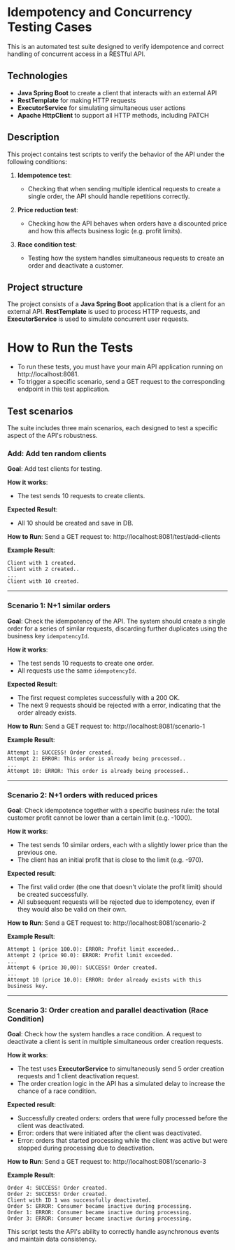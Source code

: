 # Idempotency and Concurrency Testing Cases

This is an automated test suite designed to verify idempotence and correct handling of concurrent access in a RESTful API.

## Technologies

- **Java Spring Boot** to create a client that interacts with an external API
- **RestTemplate** for making HTTP requests
- **ExecutorService** for simulating simultaneous user actions
- **Apache HttpClient** to support all HTTP methods, including PATCH

## Description

This project contains test scripts to verify the behavior of the API under the following conditions:

1. **Idempotence test**:
    - Checking that when sending multiple identical requests to create a single order, the API should handle repetitions correctly.

2. **Price reduction test**:
    - Checking how the API behaves when orders have a discounted price and how this affects business logic (e.g. profit limits).

3. **Race condition test**:
    - Testing how the system handles simultaneous requests to create an order and deactivate a customer.

## Project structure

The project consists of a **Java Spring Boot** application that is a client for an external API. **RestTemplate** is used 
to process HTTP requests, and **ExecutorService** is used to simulate concurrent user requests.

# How to Run the Tests
- To run these tests, you must have your main API application running on http://localhost:8081.
- To trigger a specific scenario, send a GET request to the corresponding endpoint in this test application.

## Test scenarios
The suite includes three main scenarios, each designed to test a specific aspect of the API's robustness.

### Add: Add ten random clients

**Goal**: Add test clients for testing.

**How it works**:
- The test sends 10 requests to create clients.

**Expected Result**:
- All 10 should be created and save in DB.

**How to Run**: Send a GET request to: http://localhost:8081/test/add-clients

**Example Result**:
```
Client with 1 created.
Client with 2 created..
...
Client with 10 created.
```

---

### Scenario 1: N+1 similar orders

**Goal**: Check the idempotency of the API. The system should create a single order for a series of similar requests,
discarding further duplicates using the business key `idempotencyId`.

**How it works**:
- The test sends 10 requests to create one order.
- All requests use the same `idempotencyId`.

**Expected Result**:
- The first request completes successfully with a 200 OK.
- The next 9 requests should be rejected with a error, indicating that the order already exists.

**How to Run**: Send a GET request to: http://localhost:8081/scenario-1

**Example Result**:
```
Attempt 1: SUCCESS! Order created.
Attempt 2: ERROR: This order is already being processed..
...
Attempt 10: ERROR: This order is already being processed..
```

---

### Scenario 2: N+1 orders with reduced prices

**Goal**: Check idempotence together with a specific business rule: the total customer profit cannot be lower than a certain limit (e.g. -1000).

**How it works**:
- The test sends 10 similar orders, each with a slightly lower price than the previous one.
- The client has an initial profit that is close to the limit (e.g. -970).

**Expected result**:
- The first valid order (the one that doesn't violate the profit limit) should be created successfully.
- All subsequent requests will be rejected due to idempotency, even if they would also be valid on their own.

**How to Run**: Send a GET request to: http://localhost:8081/scenario-2

**Example Result**:
```
Attempt 1 (price 100.0): ERROR: Profit limit exceeded..
Attempt 2 (price 90.0): ERROR: Profit limit exceeded.
...
Attempt 6 (price 30,00): SUCCESS! Order created.
...
Attempt 10 (price 10.0): ERROR: Order already exists with this business key.
```

---

### Scenario 3: Order creation and parallel deactivation (Race Condition)

**Goal**: Check how the system handles a race condition. A request to deactivate a client is sent in multiple simultaneous order creation requests.

**How it works**:
- The test uses **ExecutorService** to simultaneously send 5 order creation requests and 1 client deactivation request.
- The order creation logic in the API has a simulated delay to increase the chance of a race condition.

**Expected result**:
- Successfully created orders: orders that were fully processed before the client was deactivated.
- Error: orders that were initiated after the client was deactivated.
- Error: orders that started processing while the client was active but were stopped during processing due to deactivation.

**How to Run**: Send a GET request to: http://localhost:8081/scenario-3

**Example Result**:
```
Order 4: SUCCESS! Order created.
Order 2: SUCCESS! Order created.
Client with ID 1 was successfully deactivated.
Order 5: ERROR: Consumer became inactive during processing.
Order 1: ERROR: Consumer became inactive during processing.
Order 3: ERROR: Consumer became inactive during processing.
```

This script tests the API's ability to correctly handle asynchronous events and maintain data consistency.

